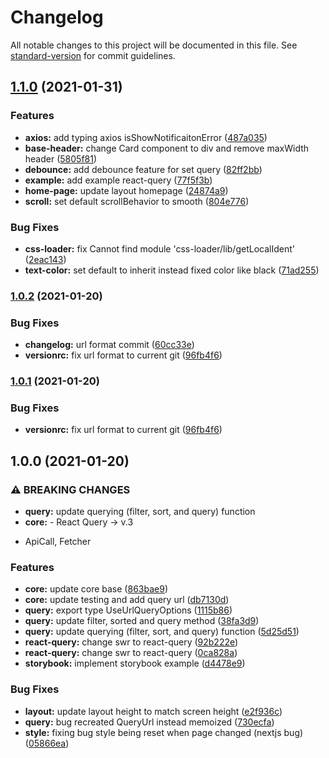 # Changelog

All notable changes to this project will be documented in this file. See [standard-version](https://github.com/conventional-changelog/standard-version) for commit guidelines.

## [1.1.0](https://github.com/chornos13/nextjs-concept/compare/v1.0.2...v1.1.0) (2021-01-31)


### Features

* **axios:** add typing axios isShowNotificaitonError ([487a035](https://github.com/chornos13/nextjs-concept/commit/487a0352f8776ef24b99ff0a1b41b227fcdcc56c))
* **base-header:** change Card component to div and remove maxWidth header ([5805f81](https://github.com/chornos13/nextjs-concept/commit/5805f819b6caa04d4005ed397df5939b062dfa92))
* **debounce:** add debounce feature for set query ([82ff2bb](https://github.com/chornos13/nextjs-concept/commit/82ff2bb287e77396b9c998564f40ce5b435947e4))
* **example:** add example react-query ([77f5f3b](https://github.com/chornos13/nextjs-concept/commit/77f5f3bb2c625251604c25816cec202f57ee10e9))
* **home-page:** update layout homepage ([24874a9](https://github.com/chornos13/nextjs-concept/commit/24874a99ea9ad1f995085cd8b66627cd52435a0d))
* **scroll:** set default scrollBehavior to smooth ([804e776](https://github.com/chornos13/nextjs-concept/commit/804e7767a37ef9881f4c4de3daf914d771708aa6))


### Bug Fixes

* **css-loader:** fix Cannot find module 'css-loader/lib/getLocalIdent' ([2eac143](https://github.com/chornos13/nextjs-concept/commit/2eac1436fbc742195c56926322959ad2ad01476f))
* **text-color:** set default to inherit instead fixed color like black ([71ad255](https://github.com/chornos13/nextjs-concept/commit/71ad2558f7df5aa167ac70e7165156c543ba31ad))

### [1.0.2](https://github.com/chornos13/nextjs-concept/compare/v1.0.0...v1.0.2) (2021-01-20)


### Bug Fixes

* **changelog:** url format commit ([60cc33e](https://github.com/chornos13/nextjs-concept/commit/60cc33ec30f9737a86cfe07194d793a738b54597))
* **versionrc:** fix url format to current git ([96fb4f6](https://github.com/chornos13/nextjs-concept/commit/96fb4f62e015ea87ca6e36c621970abf3aa3ddad))

### [1.0.1](https://github.com/chornos13/nextjs-concept/compare/v1.0.0...v1.0.1) (2021-01-20)

### Bug Fixes

- **versionrc:** fix url format to current git ([96fb4f6](https://github.com/chornos13/nextjs-concept/commit/96fb4f62e015ea87ca6e36c621970abf3aa3ddad))

## 1.0.0 (2021-01-20)

### ⚠ BREAKING CHANGES

- **query:** update querying (filter, sort, and query) function
- **core:** - React Query -> v.3

* ApiCall, Fetcher

### Features

- **core:** update core base ([863bae9](https://github.com/chornos13/nextjs-concept/commit/863bae950676e765f9f313cdc3563018a9cc71c4))
- **core:** update testing and add query url ([db7130d](https://github.com/chornos13/nextjs-concept/commit/db7130d9647bfe324fa73e2bde8073f20282eb3d))
- **query:** export type UseUrlQueryOptions ([1115b86](https://github.com/chornos13/nextjs-concept/commit/1115b86267c01149f4a53fd5386ac649e2d7b468))
- **query:** update filter, sorted and query method ([38fa3d9](https://github.com/chornos13/nextjs-concept/commit/38fa3d95ac750ca4f7be7786da28a4e4cb2aaa52))
- **query:** update querying (filter, sort, and query) function ([5d25d51](https://github.com/chornos13/nextjs-concept/commit/5d25d51a5c5fe2e1062f70171f46ffefb5d49f58))
- **react-query:** change swr to react-query ([92b222e](https://github.com/chornos13/nextjs-concept/commit/92b222eb579b005e770f4a5b4608a86a81248660))
- **react-query:** change swr to react-query ([0ca828a](https://github.com/chornos13/nextjs-concept/commit/0ca828a615b0a6c916c05b4c5be0f22dbbb58abc))
- **storybook:** implement storybook example ([d4478e9](https://github.com/chornos13/nextjs-concept/commit/d4478e909cf7092192dd70498d89af737491e48c))

### Bug Fixes

- **layout:** update layout height to match screen height ([e2f936c](https://github.com/chornos13/nextjs-concept/commit/e2f936c67fbab8223e52a3f3004a9ec9f7d28135))
- **query:** bug recreated QueryUrl instead memoized ([730ecfa](https://github.com/chornos13/nextjs-concept/commit/730ecfaf5a8c58692e7356cf919dfe668ff9a189))
- **style:** fixing bug style being reset when page changed (nextjs bug) ([05866ea](https://github.com/chornos13/nextjs-concept/commit/05866ea61f251cee1534162fc08914238ff4e654))
